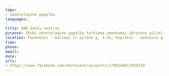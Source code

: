 ```yaml
---
tags:
- odontologinė pagalba
languages:
- 
title: UAB Dantų centras
purpose: Skubi odontologinė pagalba teikiama nemokamai Ukrainos piliečiams. 
location: Panevėžys - Dariaus ir Girėno g, 3-33, Kupiškis - Gedimino g. 34.Pakruojis - Vytauto Didžiojo g. 47, Joniškis - Vilniaus g. 17, tel.
time: 
phone: 
email: 
date: 
urls:
- https://www.facebook.com/dantucentras/posts/1790340817838310
---
```

